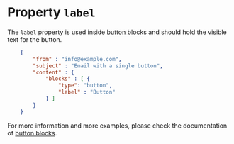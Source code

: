 # Property `label`

The `label` property is used inside [button blocks](/support/json/block-button)
and should hold the visible text for the button.


````json
    {
        "from" : "info@example.com",
        "subject" : "Email with a single button",
        "content" : {
            "blocks" : [ {
                "type": "button",
                "label" : "Button"
            } ]
        }
    }
````


For more information and more examples, please check the documentation
of [button blocks](/support/json/block-button).